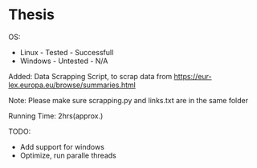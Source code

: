 # Thesis

OS: 
* Linux - Tested - Successfull
* Windows - Untested - N/A 

Added: Data Scrapping Script, to scrap data from https://eur-lex.europa.eu/browse/summaries.html

Note: Please make sure scrapping.py and links.txt are in the same folder

Running Time: 2hrs(approx.)

TODO: 
* Add support for windows
* Optimize, run paralle threads

